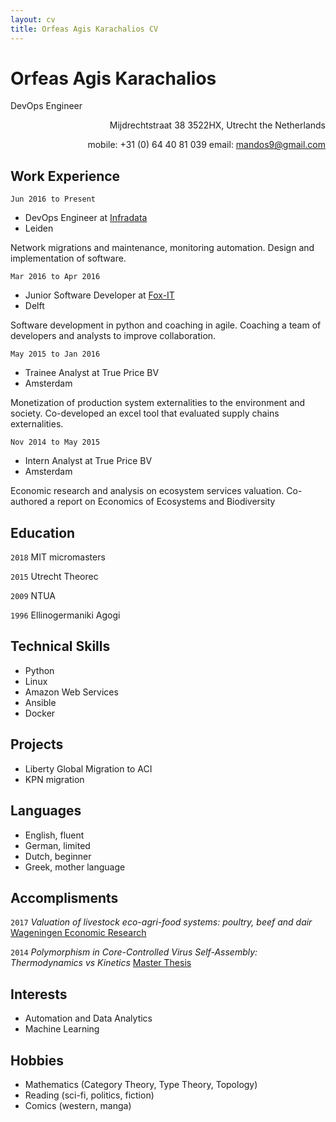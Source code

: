 ```yaml
---
layout: cv
title: Orfeas Agis Karachalios CV
---
```

# Orfeas Agis Karachalios
DevOps Engineer

<div style="text-align: right">
Mijdrechtstraat 38 3522HX, Utrecht
the Netherlands 

mobile: +31 (0) 64 40 81 039
email: mandos9@gmail.com
</div>

## Work Experience

`Jun 2016 to Present`

- DevOps Engineer at [Infradata](infradata.nl)
- Leiden

Network migrations and maintenance, monitoring automation. Design and implementation of software.


`Mar 2016 to Apr 2016`

- Junior Software Developer at [Fox-IT](fox-it.com/nl)
- Delft

Software development in python and coaching in agile.
Coaching a team of developers and analysts to improve collaboration.


`May 2015 to Jan 2016`

- Trainee Analyst at True Price BV
- Amsterdam

Monetization of production system externalities to the environment and society.
Co-developed an excel tool that evaluated supply chains externalities.


`Nov 2014 to May 2015`

- Intern Analyst at True Price BV
- Amsterdam

Economic research and analysis on ecosystem services valuation.
Co-authored a report on Economics of Ecosystems and Biodiversity

## Education

`2018` MIT micromasters

`2015` Utrecht Theorec

`2009` NTUA

`1996` Ellinogermaniki Agogi

## Technical Skills

- Python
- Linux
- Amazon Web Services
- Ansible
- Docker

## Projects

- Liberty Global Migration to ACI
- KPN migration

## Languages

- English, fluent
- German, limited
- Dutch, beginner
- Greek, mother language

## Accomplisments

`2017` _Valuation of livestock eco-agri-food systems: poultry, beef and dair_
      [Wageningen Economic Research][TEEB]

`2014` _Polymorphism in Core-Controlled Virus Self-Assembly: Thermodynamics vs Kinetics_
       [Master Thesis][Thesis]



## Interests
- Automation and Data Analytics
- Machine Learning

## Hobbies
- Mathematics (Category Theory, Type Theory, Topology)
- Reading (sci-fi, politics, fiction)
- Comics (western, manga)

[TEEB]: https://trueprice.org/wp-content/uploads/2017/08/TEEB_Valuation-of-livestock-eco-agri-food-systems_final_June2017.pdf
[Thesis]: https://dspace.library.uu.nl/handle/1874/297082

<!-- ### Footer
Last updated: November 2018 -->


